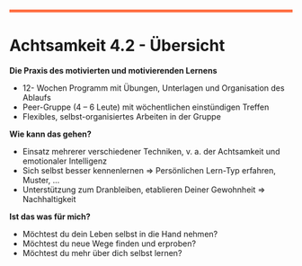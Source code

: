 

![](./images/OrangeLine.png)

# Achtsamkeit 4.2 - Übersicht

**Die Praxis des motivierten und motivierenden Lernens**

- 12- Wochen Programm mit Übungen, Unterlagen und Organisation des Ablaufs
- Peer-Gruppe (4 – 6 Leute) mit wöchentlichen einstündigen Treffen
- Flexibles, selbst-organisiertes Arbeiten in der Gruppe

**Wie kann das gehen?**

- Einsatz mehrerer verschiedener Techniken, v. a. der Achtsamkeit und emotionaler Intelligenz
- Sich selbst besser kennenlernen => Persönlichen Lern-Typ erfahren, Muster, …
- Unterstützung zum Dranbleiben, etablieren Deiner Gewohnheit => Nachhaltigkeit

**Ist das was für mich?**

- Möchtest du dein Leben selbst in die Hand nehmen?
- Möchtest du neue Wege finden und erproben?
- Möchtest du mehr über dich selbst lernen?

 